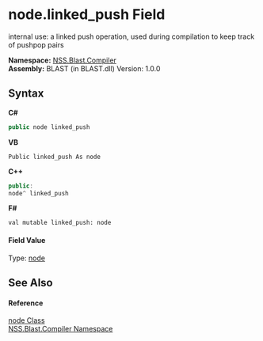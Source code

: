 # node.linked_push Field
 

internal use: a linked push operation, used during compilation to keep track of pushpop pairs

**Namespace:**&nbsp;<a href="26a25caa-f50b-92ad-f15c-dbb9db1493ae">NSS.Blast.Compiler</a><br />**Assembly:**&nbsp;BLAST (in BLAST.dll) Version: 1.0.0

## Syntax

**C#**<br />
``` C#
public node linked_push
```

**VB**<br />
``` VB
Public linked_push As node
```

**C++**<br />
``` C++
public:
node^ linked_push
```

**F#**<br />
``` F#
val mutable linked_push: node
```


#### Field Value
Type: <a href="7dc9b7e9-64ad-f224-ae1a-4e6639739f56">node</a>

## See Also


#### Reference
<a href="7dc9b7e9-64ad-f224-ae1a-4e6639739f56">node Class</a><br /><a href="26a25caa-f50b-92ad-f15c-dbb9db1493ae">NSS.Blast.Compiler Namespace</a><br />